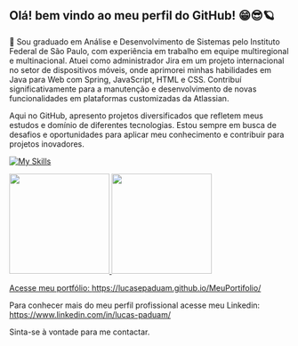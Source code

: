 ## Olá! bem vindo ao meu perfil do GitHub! 😁😎🪐

🚀 Sou graduado em Análise e Desenvolvimento de Sistemas pelo Instituto Federal de São Paulo, com experiência em trabalho em equipe multiregional e multinacional. 
Atuei como administrador Jira em um projeto internacional no setor de dispositivos móveis, onde aprimorei minhas habilidades em Java para Web com Spring, JavaScript, HTML e CSS. 
Contribuí significativamente para a manutenção e desenvolvimento de novas funcionalidades em plataformas customizadas da Atlassian.

Aqui no GitHub, apresento projetos diversificados que refletem meus estudos e domínio de diferentes tecnologias. Estou sempre em busca de desafios e oportunidades para aplicar meu conhecimento e contribuir para projetos inovadores.

[![My Skills](https://skillicons.dev/icons?i=java,js,nodejs,expressjs,html,css,python,c,cs,react,angular,visualstudio,vscode,firebase,mongodb,mysql,git,github)](https://skillicons.dev)
 
<div>
<a href="https://github.com/LucasEPaduam">
<img height="180em" src="https://github-readme-stats-eight-lac.vercel.app/api/top-langs/?username=LucasEPaduam&layout=compact&langs_count=7&theme=dark"/>
<img height="180em" src="https://github-readme-stats-eight-lac.vercel.app/api?username=LucasEPaduam&show_icons=true&theme=dark&include_all_commits=true&count_private=true"/>
</div>

Acesse meu portfólio: https://lucasepaduam.github.io/MeuPortifolio/

Para conhecer mais do meu perfil profissional acesse meu Linkedin: https://www.linkedin.com/in/lucas-paduam/

Sinta-se à vontade para me contactar.



